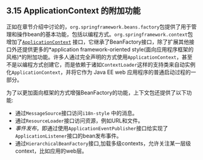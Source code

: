 ## 3.15 ApplicationContext 的附加功能



正如在章节介绍中讨论的，`org.springframework.beans.factory`包提供了用于管理和操作bean的基本功能，包括以编程方式。`org.springframework.context`包增加了[`ApplicationContext`](http://docs.spring.io/spring-framework/docs/5.0.0.M4/javadoc-api/org/springframework/context/ApplicationContext.html) 接口，它继承了BeanFactory接口，除了扩展其他接口外还提供更多的*application framework-oriented style(面向应用程序框架的风格)*的附加功能。许多人通过完全声明的方式使用`ApplicationContext`，甚至不是以编程方式创建它，而是依赖于诸如`ContextLoader`这样的支持类来自动实例化`ApplicationContext`，并将它作为 Java EE web 应用程序的普通启动过程的一部分。

为了以更加面向框架的方式增强BeanFactory的功能，上下文包还提供了以下功能:

- 通过`MessageSource`接口访问`i18n-style` 中的消息。
- 通过`ResourceLoader`接口访问资源，例如URL和文件。
- *事件发布*，即通过使用`ApplicationEventPublisher`接口给实现了`ApplicationListener`接口的bean发布事件。
- 通过`HierarchicalBeanFactory`接口,加载多级contexts，允许关注某一层级context，比如应用的web层。

